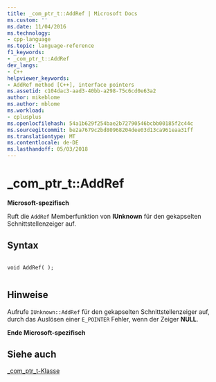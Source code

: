 ```yaml
---
title: _com_ptr_t::AddRef | Microsoft Docs
ms.custom: ''
ms.date: 11/04/2016
ms.technology:
- cpp-language
ms.topic: language-reference
f1_keywords:
- _com_ptr_t::AddRef
dev_langs:
- C++
helpviewer_keywords:
- AddRef method [C++], interface pointers
ms.assetid: c104dac3-aad3-40bb-a298-75c6cd0e63a2
author: mikeblome
ms.author: mblome
ms.workload:
- cplusplus
ms.openlocfilehash: 54a1b629f254bae2b72790546bcbb00185f2c44c
ms.sourcegitcommit: be2a7679c2bd80968204dee03d13ca961eaa31ff
ms.translationtype: MT
ms.contentlocale: de-DE
ms.lasthandoff: 05/03/2018
---
```

# <a name="comptrtaddref"></a>_com_ptr_t::AddRef
**Microsoft-spezifisch**  
  
 Ruft die `AddRef` Memberfunktion von **IUnknown** für den gekapselten Schnittstellenzeiger auf.  
  
## <a name="syntax"></a>Syntax  
  
```  
  
void AddRef( );  
  
```  
  
## <a name="remarks"></a>Hinweise  
 Aufrufe `IUnknown::AddRef` für den gekapselten Schnittstellenzeiger auf, durch das Auslösen einer `E_POINTER` Fehler, wenn der Zeiger **NULL**.  
  
 **Ende Microsoft-spezifisch**  
  
## <a name="see-also"></a>Siehe auch  
 [_com_ptr_t-Klasse](../cpp/com-ptr-t-class.md)